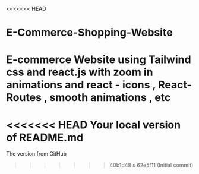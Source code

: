 <<<<<<< HEAD
# E-Commerce-Shopping-Website
E-commerce Website using Tailwind css and react.js with  zoom in animations and   react - icons , React- Routes ,  smooth animations , etc
=======
<<<<<<< HEAD
Your local version of README.md
=======
The version from GitHub

> > > > > > > 40b1d48
> > > > > > > s
>>>>>>> 62e5f11 (Initial commit)
